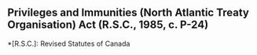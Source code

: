## Privileges and Immunities (North Atlantic Treaty Organisation) Act (R.S.C., 1985, c. P-24)
  *[R.S.C.]: Revised Statutes of Canada
